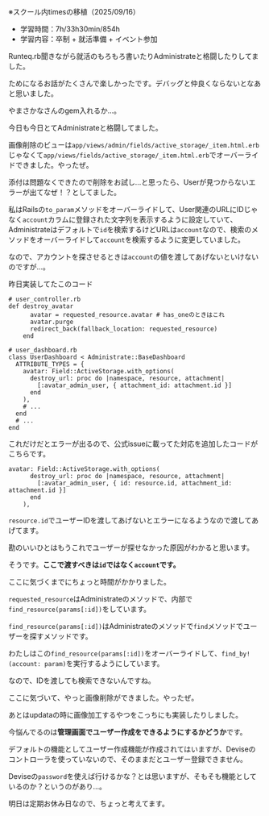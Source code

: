 ※スクール内timesの移植（2025/09/16）


- 学習時間：7h/33h30min/854h
- 学習内容：卒制 + 就活準備 + イベント参加
  

Runteq.rb聞きながら就活のもろもろ書いたりAdministrateと格闘したりしてました。

ためになるお話がたくさんで楽しかったです。デバッグと仲良くならないとなあと思いました。

やまさかなさんのgem入れるか…。
  

今日も今日とてAdministrateと格闘してました。

画像削除のビューは`app/views/admin/fields/active_storage/_item.html.erb`じゃなくて`app/views/fields/active_storage/_item.html.erb`でオーバーライドできました。やったぜ。

添付は問題なくできたので削除をお試し…と思ったら、Userが見つからないエラーが出てなぜ！？としてました。

私はRailsの`to_param`メソッドをオーバーライドして、User関連のURLにIDじゃなく`account`カラムに登録された文字列を表示するように設定していて、Administrateはデフォルトで`id`を検索するけどURLは`account`なので、検索のメソッドをオーバーライドして`account`を検索するように変更していました。

なので、アカウントを探させるときは`account`の値を渡してあげないといけないのですが…。

昨日実装してたこのコード
```
# user_controller.rb
def destroy_avatar
      avatar = requested_resource.avatar # has_oneのときはこれ
      avatar.purge
      redirect_back(fallback_location: requested_resource)
    end

# user_dashboard.rb
class UserDashboard < Administrate::BaseDashboard
  ATTRIBUTE_TYPES = {
    avatar: Field::ActiveStorage.with_options(
      destroy_url: proc do |namespace, resource, attachment|
        [:avatar_admin_user, { attachment_id: attachment.id }]
      end
    ),
    # ...
  end
  # ...
end
```
これだけだとエラーが出るので、公式issueに載ってた対応を追加したコードがこちらです。
```
avatar: Field::ActiveStorage.with_options(
      destroy_url: proc do |namespace, resource, attachment|
        [:avatar_admin_user, { id: resource.id, attachment_id: attachment.id }]
      end
    ),
```
`resource.id`でユーザーIDを渡してあげないとエラーになるようなので渡してあげてます。

勘のいいひとはもうこれでユーザーが探せなかった原因がわかると思います。

そうです。**ここで渡すべきは`id`ではなく`account`です。**

ここに気づくまでにちょっと時間がかかりました。

`requested_resource`はAdministrateのメソッドで、内部で`find_resource(params[:id])`をしています。

`find_resource(params[:id])`はAdministrateのメソッドで`find`メソッドでユーザーを探すメソッドです。

わたしはこの`find_resource(params[:id])`をオーバーライドして、`find_by!(account: param)`を実行するようにしています。

なので、IDを渡しても検索できないんですね。

ここに気づいて、やっと画像削除ができました。やったぜ。

あとはupdataの時に画像加工するやつをこっちにも実装したりしました。

今悩んでるのは**管理画面でユーザー作成をできるようにするかどうか**です。

デフォルトの機能としてユーザー作成機能が作成されてはいますが、Deviseのコントローラを使っていないので、そのままだとユーザー登録できません。

Deviseの`password`を使えば行けるかな？とは思いますが、そもそも機能としているのか？というのがあり…。

明日は定期お休み日なので、ちょっと考えてます。

